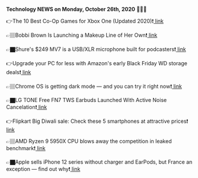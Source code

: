 <b>Technology NEWS on Monday, October 26th, 2020</b> 📡📡📡 

👉The 10 Best Co-Op Games for Xbox One (Updated 2020)❗️<a href='https://techblock.club/?p=8051'> link</a>

👉🏽Bobbi Brown Is Launching a Makeup Line of Her Own❗️<a href='https://techblock.club/?p=8053'> link</a>

👉🏿Shure's $249 MV7 is a USB/XLR microphone built for podcasters❗️<a href='https://techblock.club/?p=8055'> link</a>

👉Upgrade your PC for less with Amazon's early Black Friday WD storage deals❗️<a href='https://techblock.club/?p=8057'> link</a>

👉🏽Chrome OS is getting dark mode — and you can try it right now❗️<a href='https://techblock.club/?p=8059'> link</a>

👉🏿LG TONE Free FN7 TWS Earbuds Launched With Active Noise Cancelation❗️<a href='https://techblock.club/?p=8061'> link</a>

👉Flipkart Big Diwali sale: Check these 5 smartphones at attractive prices❗️<a href='https://techblock.club/?p=8063'> link</a>

👉🏽AMD Ryzen 9 5950X CPU blows away the competition in leaked benchmark❗️<a href='https://techblock.club/?p=8065'> link</a>

👉🏿Apple sells iPhone 12 series without charger and EarPods, but France an exception — find out why❗️<a href='https://techblock.club/?p=8067'> link</a>

